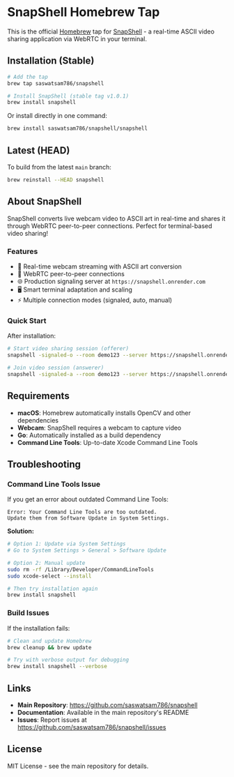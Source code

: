 # SnapShell Homebrew Tap

This is the official [Homebrew](https://brew.sh) tap for [SnapShell](https://github.com/saswatsam786/snapshell) - a real-time ASCII video sharing application via WebRTC in your terminal.

## Installation (Stable)

```bash
# Add the tap
brew tap saswatsam786/snapshell

# Install SnapShell (stable tag v1.0.1)
brew install snapshell
```

Or install directly in one command:

```bash
brew install saswatsam786/snapshell/snapshell
```

## Latest (HEAD)

To build from the latest `main` branch:

```bash
brew reinstall --HEAD snapshell
```

## About SnapShell

SnapShell converts live webcam video to ASCII art in real-time and shares it through WebRTC peer-to-peer connections. Perfect for terminal-based video sharing!

### Features

- 🎥 Real-time webcam streaming with ASCII art conversion
- 📡 WebRTC peer-to-peer connections
- 🌐 Production signaling server at `https://snapshell.onrender.com`
- 🖥️ Smart terminal adaptation and scaling
- ⚡ Multiple connection modes (signaled, auto, manual)

### Quick Start

After installation:

```bash
# Start video sharing session (offerer)
snapshell -signaled-o --room demo123 --server https://snapshell.onrender.com

# Join video session (answerer)
snapshell -signaled-a --room demo123 --server https://snapshell.onrender.com
```

## Requirements

- **macOS**: Homebrew automatically installs OpenCV and other dependencies
- **Webcam**: SnapShell requires a webcam to capture video
- **Go**: Automatically installed as a build dependency
- **Command Line Tools**: Up-to-date Xcode Command Line Tools

## Troubleshooting

### Command Line Tools Issue

If you get an error about outdated Command Line Tools:

```
Error: Your Command Line Tools are too outdated.
Update them from Software Update in System Settings.
```

**Solution:**

```bash
# Option 1: Update via System Settings
# Go to System Settings > General > Software Update

# Option 2: Manual update
sudo rm -rf /Library/Developer/CommandLineTools
sudo xcode-select --install

# Then try installation again
brew install snapshell
```

### Build Issues

If the installation fails:

```bash
# Clean and update Homebrew
brew cleanup && brew update

# Try with verbose output for debugging
brew install snapshell --verbose
```

## Links

- **Main Repository**: https://github.com/saswatsam786/snapshell
- **Documentation**: Available in the main repository's README
- **Issues**: Report issues at https://github.com/saswatsam786/snapshell/issues

## License

MIT License - see the main repository for details.
